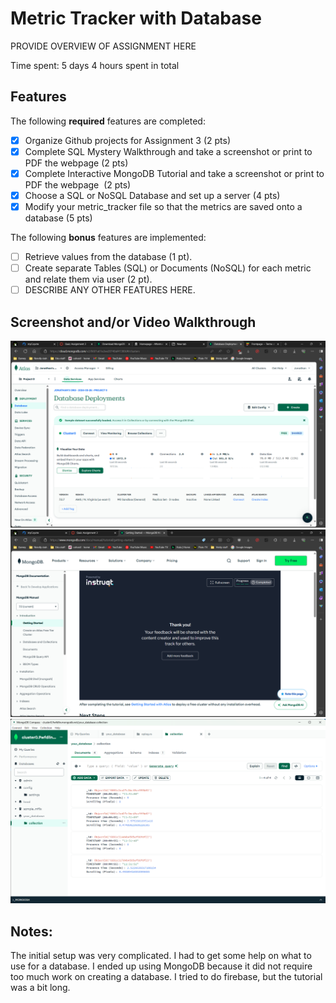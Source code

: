 # Metric Tracker with Database

PROVIDE OVERVIEW OF ASSIGNMENT HERE

Time spent: 5 days 4 hours spent in total

## Features

The following **required** features are completed:

- [X] Organize Github projects for Assignment 3 (2 pts)
- [X] Complete SQL Mystery Walkthrough and take a screenshot or print to PDF the webpage (2 pts)
- [X] Complete Interactive MongoDB Tutorial and take a screenshot or print to PDF the webpage  (2 pts)
- [X] Choose a SQL or NoSQL Database and set up a server (4 pts)
- [X] Modify your metric_tracker file so that the metrics are saved onto a database (5 pts)

The following **bonus** features are implemented:

- [ ] Retrieve values from the database (1 pt).
- [ ] Create separate Tables (SQL) or Documents (NoSQL) for each metric and relate them via user (2 pt).
- [ ] DESCRIBE ANY OTHER FEATURES HERE.

## Screenshot and/or Video Walkthrough

<img src="/Assignment_3_Database/Images/Database.png" title='MongoDB' width='' alt='MongoDB' />

<img src="/Assignment_3_Database/Images/MongoSQL.png" title='MongoSQL Tutorial' width='' alt='MongoSQL Tutorial' />

<img src="/Assignment_3_Database/Images/Your_Database.png" title='Your Database' width='' alt='Your Database' />



## Notes:
The initial setup was very complicated. I had to get some help on what to use for a database. I ended up 
using MongoDB because it did not require too much work on creating a database. I tried to do firebase, but the
tutorial was a bit long.
